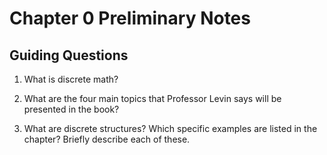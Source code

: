 # Chapter 0 Preliminary Notes

## Guiding Questions

1. What is discrete math?
>

2. What are the four main topics that Professor Levin says will be presented in the book?
>

3. What are discrete structures? Which specific examples are listed in the chapter? Briefly describe each of these.
>


